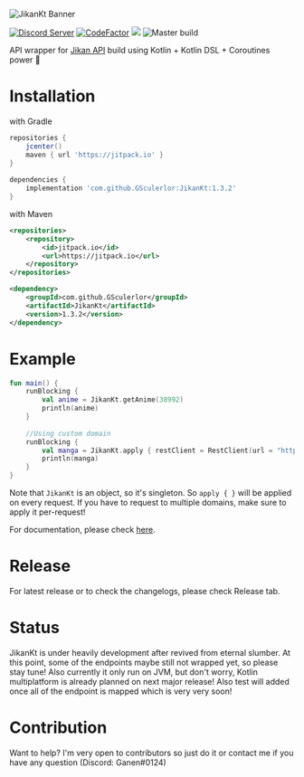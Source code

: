 ![JikanKt Banner](https://raw.githubusercontent.com/GSculerlor/JikanKt/master/assets/JikanKt.png)

[![Discord Server](https://img.shields.io/discord/460491088004907029.svg?style=flat&logo=discord)](https://discord.gg/4tvCr36) [![CodeFactor](https://www.codefactor.io/repository/github/gsculerlor/jikankt/badge)](https://www.codefactor.io/repository/github/gsculerlor/jikankt) [![](https://jitpack.io/v/GSculerlor/JikanKt.svg)](https://jitpack.io/#GSculerlor/JikanKt)
 ![Master build](https://github.com/GSculerlor/JikanKt/workflows/Master%20build/badge.svg)

API wrapper for [Jikan API](https://jikan.moe) build using Kotlin + Kotlin DSL + Coroutines power 🚀

# Installation
with Gradle
```groovy
repositories {
    jcenter()
    maven { url 'https://jitpack.io' }
}
    
dependencies {
    implementation 'com.github.GSculerlor:JikanKt:1.3.2'
}
```
with Maven
```xml
<repositories>
    <repository>
        <id>jitpack.io</id>
        <url>https://jitpack.io</url>
    </repository>
</repositories>

<dependency>
    <groupId>com.github.GSculerlor</groupId>
    <artifactId>JikanKt</artifactId>
    <version>1.3.2</version>
</dependency>
```

# Example
```kotlin
fun main() {
    runBlocking {
        val anime = JikanKt.getAnime(38992)
        println(anime)
    }
    
    //Using custom domain
    runBlocking {
        val manga = JikanKt.apply { restClient = RestClient(url = "http://ganen.moe:8800/v3/")  }.getManga(2)
        println(manga)
    }
}
```
Note that `JikanKt` is an object, so it's singleton. So `apply { }` will be applied on every request. If you have to request
to multiple domains, make sure to apply it per-request!

For documentation, please check [here](https://ganen.moe/jikankt/docs/).

# Release
For latest release or to check the changelogs, please check Release tab.

# Status
JikanKt is under heavily development after revived from eternal slumber. At this point, some of the endpoints maybe still not wrapped yet, so please stay tune!
Also currently it only run on JVM, but don't worry, Kotlin multiplatform is already planned on next major release! Also test will added once all of the endpoint is mapped which is very very soon!

# Contribution
Want to help? I'm very open to contributors so just do it or contact me if you have any question (Discord: Ganen#0124)


